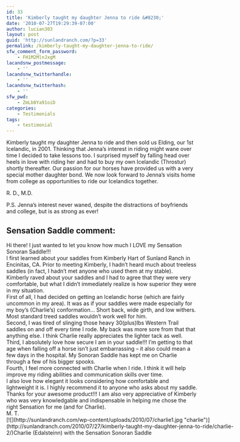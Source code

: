 ```yaml
---
id: 33
title: 'Kimberly taught my daughter Jenna to ride &#8230;'
date: '2010-07-27T19:29:39-07:00'
author: lucian303
layout: post
guid: 'http://sunlandranch.com/?p=33'
permalink: /kimberly-taught-my-daughter-jenna-to-ride/
sfw_comment_form_password:
    - FH1M2MlnJxgM
lacandsnw_postmessage:
    - ''
lacandsnw_twitterhandle:
    - ''
lacandsnw_twitterhash:
    - ''
sfw_pwd:
    - ZmLb0Ya91oiD
categories:
    - Testimonials
tags:
    - testimonial
---
```


Kimberly taught my daughter Jenna to ride and then sold us Elding, our 1st Icelandic, in 2001. Thinking that Jenna’s interest in riding might wane over time I decided to take lessons too. I surprised myself by falling head over heels in love with riding her and had to buy my own Icelandic (Throstur) shortly thereafter. Our passion for our horses have provided us with a very special mother daughter bond. We now look forward to Jenna’s visits home from college as opportunities to ride our Icelandics together.

R. D., M.D.

P.S. Jenna’s interest never waned, despite the distractions of boyfriends and college, but is as strong as ever!

## **Sensation Saddle comment:**

<div><div>Hi there! I just wanted to let you know how much I LOVE my Sensation Sonoran Saddle!!!</div><div></div><div>I first learned about your saddles from Kimberly Hart of Sunland Ranch in Encinitas, CA. Prior to meeting Kimberly, I hadn’t heard much about treeless saddles (in fact, I hadn’t met anyone who used them at my stable).</div><div></div><div>Kimberly raved about your saddles and I had to agree that they were very comfortable, but what I didn’t immediately realize is how superior they were in my situation.</div><div></div><div>First of all, I had decided on getting an Icelandic horse (which are fairly uncommon in my area). It was as if your saddles were made especially for my boy’s (Charlie’s) conformation… Short back, wide girth, and low withers. Most standard treed saddles wouldn’t work well for him.</div><div></div><div>Second, I was tired of slinging those heavy 30(plus)lbs Western Trail saddles on and off every time I rode. My back was more sore from that that anything else. I think Charlie really appreciates the lighter tack as well.</div><div></div><div>Third, I absolutely love how secure I am in your saddle!!! I’m getting to that age when falling off a horse isn’t just embarrassing – it also could mean a few days in the hospital. My Sonoran Saddle has kept me on Charlie through a few of his bigger spooks.</div><div></div><div>Fourth, I feel more connected with Charlie when I ride. I think it will help improve my riding abilities and communication skills over time.</div><div></div><div>I also love how elegant it looks considering how comfortable and lightweight it is. I highly recommend it to anyone who asks about my saddle.</div><div></div><div>Thanks for your awesome product!!! I am also very appreciative of Kimberly who was very knowledgable and indispensable in helping me chose the right Sensation for me (and for Charlie).</div><div></div><div>M. T.</div><div></div><div><div class="wp-caption alignnone" id="attachment_786" style="width: 650px">[![](http://sunlandranch.com/wp-content/uploads/2010/07/charlie1.jpg "charlie")](http://sunlandranch.com/2010/07/27/kimberly-taught-my-daughter-jenna-to-ride/charlie-2/)Charlie (Edalsteinn) with the Sensation Sonoran Saddle
